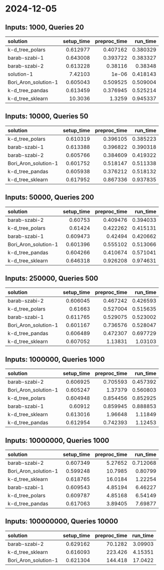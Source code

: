 # 2024-12-05

## Inputs: 1000, Queries 20

| solution             |   setup_time |   preproc_time |   run_time |
|:---------------------|-------------:|---------------:|-----------:|
| k-d_tree_polars      |     0.612977 |       0.407162 |   0.380329 |
| barab-szabi-1        |     0.643008 |       0.393722 |   0.383327 |
| barab-szabi-2        |     0.613228 |       0.38116  |   0.38348  |
| solution-1           |     7.42103  |       1e-06    |   0.418143 |
| Bori_Aron_solution-1 |     0.605043 |       0.509525 |   0.509004 |
| k-d_tree_pandas      |     0.613459 |       0.376945 |   0.525214 |
| k-d_tree_sklearn     |    10.3036   |       1.3259   |   0.945337 |

## Inputs: 10000, Queries 50

| solution             |   setup_time |   preproc_time |   run_time |
|:---------------------|-------------:|---------------:|-----------:|
| k-d_tree_polars      |     0.610319 |       0.396105 |   0.385223 |
| barab-szabi-1        |     0.613388 |       0.396822 |   0.390318 |
| barab-szabi-2        |     0.605766 |       0.384609 |   0.419322 |
| Bori_Aron_solution-1 |     0.601752 |       0.518147 |   0.511338 |
| k-d_tree_pandas      |     0.605938 |       0.376212 |   0.518132 |
| k-d_tree_sklearn     |     0.617952 |       0.867336 |   0.937835 |

## Inputs: 50000, Queries 200

| solution             |   setup_time |   preproc_time |   run_time |
|:---------------------|-------------:|---------------:|-----------:|
| barab-szabi-2        |     0.60753  |       0.409476 |   0.394033 |
| k-d_tree_polars      |     0.61424  |       0.422262 |   0.415131 |
| barab-szabi-1        |     0.609473 |       0.42494  |   0.420662 |
| Bori_Aron_solution-1 |     0.601396 |       0.555102 |   0.513066 |
| k-d_tree_pandas      |     0.604266 |       0.410674 |   0.571041 |
| k-d_tree_sklearn     |     0.646318 |       0.926208 |   0.974631 |

## Inputs: 250000, Queries 500

| solution             |   setup_time |   preproc_time |   run_time |
|:---------------------|-------------:|---------------:|-----------:|
| barab-szabi-2        |     0.606045 |       0.467242 |   0.426593 |
| k-d_tree_polars      |     0.61663  |       0.527004 |   0.515635 |
| barab-szabi-1        |     0.611765 |       0.529075 |   0.523002 |
| Bori_Aron_solution-1 |     0.601167 |       0.736576 |   0.528047 |
| k-d_tree_pandas      |     0.606489 |       0.472307 |   0.697729 |
| k-d_tree_sklearn     |     0.607052 |       1.13831  |   1.03103  |

## Inputs: 1000000, Queries 1000

| solution             |   setup_time |   preproc_time |   run_time |
|:---------------------|-------------:|---------------:|-----------:|
| barab-szabi-2        |     0.606925 |       0.705593 |   0.457392 |
| Bori_Aron_solution-1 |     0.605247 |       1.37379  |   0.560803 |
| k-d_tree_polars      |     0.604948 |       0.854456 |   0.852925 |
| barab-szabi-1        |     0.60912  |       0.859945 |   0.888853 |
| k-d_tree_sklearn     |     0.613016 |       1.96648  |   1.11849  |
| k-d_tree_pandas      |     0.612954 |       0.742393 |   1.12453  |

## Inputs: 10000000, Queries 1000

| solution             |   setup_time |   preproc_time |   run_time |
|:---------------------|-------------:|---------------:|-----------:|
| barab-szabi-2        |     0.607349 |        5.27652 |   0.712068 |
| Bori_Aron_solution-1 |     0.599248 |       10.7985  |   0.80799  |
| k-d_tree_sklearn     |     0.618765 |       16.0184  |   1.22254  |
| barab-szabi-1        |     0.609543 |        4.85194 |   6.46227  |
| k-d_tree_polars      |     0.609787 |        4.85168 |   6.54149  |
| k-d_tree_pandas      |     0.617063 |        3.89405 |   7.69877  |

## Inputs: 100000000, Queries 10000

| solution             |   setup_time |   preproc_time |   run_time |
|:---------------------|-------------:|---------------:|-----------:|
| barab-szabi-2        |     0.629162 |        70.1282 |    3.09903 |
| k-d_tree_sklearn     |     0.616093 |       223.426  |    4.15351 |
| Bori_Aron_solution-1 |     0.621304 |       144.418  |   17.0422  |